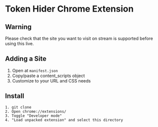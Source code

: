 # Token Hider Chrome Extension

## Warning

Please check that the site you want to visit on stream
is supported before using this live.

## Adding a Site

1. Open at `manifest.json`
2. Copy/paste a content_scripts object
3. Customize to your URL and CSS needs

## Install

```
1. git clone
2. Open chrome://extensions/
3. Toggle "Developer mode"
4. "Load unpacked extension" and select this directory
```
